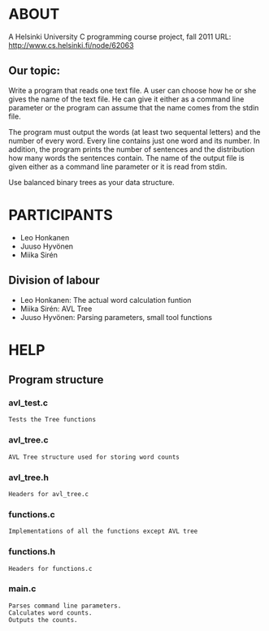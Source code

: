 ABOUT
====

A Helsinki University C programming course project, fall 2011 
URL: http://www.cs.helsinki.fi/node/62063 

Our topic:
----------

Write a program that reads one text file. A user can choose how he or
she gives the name of the text file. He can give it either as a
command line parameter or the program can assume that the name comes
from the stdin file.

The program must output the words (at least two sequental letters) and
the number of every word. Every line contains just one word and its
number.  In addition, the program prints the number of sentences and
the distribution how many words the sentences contain. The name of the
output file is given either as a command line parameter or it is read
from stdin.

Use balanced binary trees as your data structure.


PARTICIPANTS
============

* Leo Honkanen 
* Juuso Hyvönen
* Miika Sirén

Division of labour
------------------
* Leo Honkanen: The actual word calculation funtion
* Miika Sirén: AVL Tree
* Juuso Hyvönen: Parsing parameters, small tool functions

HELP
====
Program structure
-----------------

### avl_test.c
    Tests the Tree functions
### avl_tree.c
    AVL Tree structure used for storing word counts
### avl_tree.h
    Headers for avl_tree.c
### functions.c
    Implementations of all the functions except AVL tree
### functions.h
    Headers for functions.c
### main.c
    Parses command line parameters.
    Calculates word counts.
    Outputs the counts.

